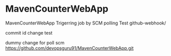# MavenCounterWebApp
MavenCounterWebApp
Trigerring job by SCM polling Test
github-webhook/

commit id change
test

dummy change for poll scm
https://github.com/devopsguru91/MavenCounterWebApp.git



